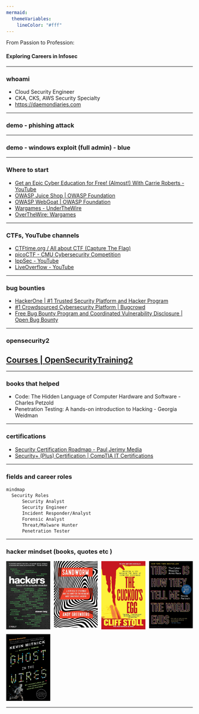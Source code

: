 ```yaml
---
mermaid:
  themeVariables:
    lineColor: "#fff"
---
```


From Passion to Profession: <!-- .element style="font-family:'Nanum Pen Script'; font-size:1.8em;color:green;vertical-align:top;font-weight:500;" -->

#### Exploring Careers in Infosec

---

### whoami

- Cloud Security Engineer
- CKA, CKS, AWS Security Specialty
- https://daemondiaries.com

---

### demo - phishing attack

---

### demo - windows exploit (full admin) - blue

---

### Where to start

- [Get an Epic Cyber Education for Free! (Almost!) With Carrie Roberts - YouTube](https://www.youtube.com/watch?v=ahY49-oIbxw&list=PL-4fuTjKox5cwCMqov_tjwp-aQrihYUYZ&index=14)
- [OWASP Juice Shop | OWASP Foundation](https://owasp.org/www-project-juice-shop/)
- [OWASP WebGoat | OWASP Foundation](https://owasp.org/www-project-webgoat/)
- [Wargames - UnderTheWire](https://underthewire.tech/wargames)
- [OverTheWire: Wargames](https://overthewire.org/wargames/)

---

### CTFs, YouTube channels

- [CTFtime.org / All about CTF (Capture The Flag)](https://ctftime.org/)
- [picoCTF - CMU Cybersecurity Competition](https://picoctf.org/)
- [IppSec - YouTube](https://www.youtube.com/channel/UCa6eh7gCkpPo5XXUDfygQQA)
- [LiveOverflow - YouTube](https://www.youtube.com/channel/UClcE-kVhqyiHCcjYwcpfj9w)

---

### bug bounties

- [HackerOne | #1 Trusted Security Platform and Hacker Program](https://www.hackerone.com/)
- [#1 Crowdsourced Cybersecurity Platform | Bugcrowd](https://www.bugcrowd.com/)
- [Free Bug Bounty Program and Coordinated Vulnerability Disclosure | Open Bug Bounty](https://www.openbugbounty.org/)

---

### opensecurity2

## [Courses | OpenSecurityTraining2](https://p.ost2.fyi/courses)

---

### books that helped

- Code: The Hidden Language of Computer Hardware and Software - Charles Petzold
- Penetration Testing: A hands-on introduction to Hacking - Georgia Weidman

---

### certifications

- [Security Certification Roadmap - Paul Jerimy Media](https://pauljerimy.com/security-certification-roadmap/)
- [Security+ (Plus) Certification | CompTIA IT Certifications](https://www.comptia.org/certifications/security)

---

### fields and career roles

```mermaid
mindmap
  Security Roles
      Security Analyst
      Security Engineer
      Incident Responder/Analyst
      Forensic Analyst
      Threat/Malware Hunter
      Penetration Tester
```

---

### hacker mindset (books, quotes etc )

<style>
  .grid-item {
    transition: transform 0.3s ease;
  }
  .grid-item:hover {
    transform: scale(1.1);
  }
  .grid-container {
    display: grid;
    grid-template-columns: repeat(auto-fit, minmax(100px, 1fr));
    gap: 10px;
  }
</style>

<grid drag="100 100" flow="row">
  <div class="grid-container">
    <div class="grid-item"><img src="images/hackers.jpg" alt="Image 0"></div>
    <div class="grid-item"><img src="images/sandworm.jpg" alt="Image 1"></div>
    <div class="grid-item"><img src="images/cuckoo.jpg" alt="Image 2"></div>
    <div class="grid-item"><img src="images/worldends.jpg" alt="Image 3"></div>
    <div class="grid-item"><img src="images/gitw.jpg" alt="Image 4"></div>
  </div>
</grid>

---
